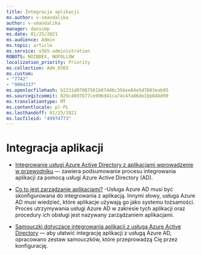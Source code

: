 ```yaml
---
title: Integracja aplikacji
ms.author: v-smandalika
author: v-smandalika
manager: dansimp
ms.date: 01/25/2021
ms.audience: Admin
ms.topic: article
ms.service: o365-administration
ROBOTS: NOINDEX, NOFOLLOW
localization_priority: Priority
ms.collection: Adm_O365
ms.custom:
- "7742"
- "9004337"
ms.openlocfilehash: b2231d07087561b074d6c356ee84e5d7083eab95
ms.sourcegitcommit: 029c4697b77ce996d41ca74c4fa86de1bb84bd99
ms.translationtype: MT
ms.contentlocale: pl-PL
ms.lasthandoff: 01/25/2021
ms.locfileid: "49974773"
---
```

# <a name="application--integration"></a>Integracja aplikacji

- [Integrowanie usługi Azure Active Directory z aplikacjami wprowadzenie w przewodniku](https://docs.microsoft.com/azure/active-directory/manage-apps/plan-an-application-integration)  — zawiera podsumowanie procesu integrowania aplikacji za pomocą usługi Azure Active Directory (AD).

- [Co to jest zarządzanie aplikacjami?](https://docs.microsoft.com/azure/active-directory/manage-apps/what-is-application-management)  -Usługa Azure AD musi być skonfigurowana do integrowania z aplikacją. Innymi słowy, usługa Azure AD musi wiedzieć, które aplikacje używają go jako systemu tożsamości. Proces utrzymywania usługi Azure AD w zakresie tych aplikacji oraz procedury ich obsługi jest nazywany zarządzaniem aplikacjami.

- [Samouczki dotyczące integrowania aplikacji z usługą Azure Active Directory](https://docs.microsoft.com/azure/active-directory/saas-apps/tutorial-list)  — aby ułatwić integrację aplikacji z usługą Azure AD, opracowano zestaw samouczków, które przeprowadzą Cię przez konfigurację.

